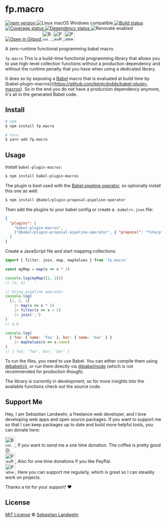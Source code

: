 <!-- TITLE/ -->
# fp.macro
<!-- /TITLE -->

<!-- BADGES/ -->
  <p>
    <a href="https://npmjs.org/package/fp.macro">
      <img
        src="https://img.shields.io/npm/v/fp.macro.svg"
        alt="npm version"
      >
    </a><img src="https://img.shields.io/badge/os-linux%20%7C%C2%A0macos%20%7C%C2%A0windows-blue" alt="Linux macOS Windows compatible"><a href="https://github.com/dword-design/fp.macro/actions">
      <img
        src="https://github.com/dword-design/fp.macro/workflows/build/badge.svg"
        alt="Build status"
      >
    </a><a href="https://codecov.io/gh/dword-design/fp.macro">
      <img
        src="https://codecov.io/gh/dword-design/fp.macro/branch/master/graph/badge.svg"
        alt="Coverage status"
      >
    </a><a href="https://david-dm.org/dword-design/fp.macro">
      <img src="https://img.shields.io/david/dword-design/fp.macro" alt="Dependency status">
    </a><img src="https://img.shields.io/badge/renovate-enabled-brightgreen" alt="Renovate enabled"><br/><a href="https://gitpod.io/#https://github.com/dword-design/fp.macro">
      <img src="https://gitpod.io/button/open-in-gitpod.svg" alt="Open in Gitpod">
    </a><a href="https://www.buymeacoffee.com/dword">
      <img
        src="https://www.buymeacoffee.com/assets/img/guidelines/download-assets-sm-2.svg"
        alt="Buy Me a Coffee"
        height="32"
      >
    </a><a href="https://paypal.me/SebastianLandwehr">
      <img
        src="https://dword-design.de/images/paypal.svg"
        alt="PayPal"
        height="32"
      >
    </a><a href="https://www.patreon.com/dworddesign">
      <img
        src="https://dword-design.de/images/patreon.svg"
        alt="Patreon"
        height="32"
      >
    </a>
</p>
<!-- /BADGES -->

<!-- DESCRIPTION/ -->
A zero-runtime functional programming babel macro.
<!-- /DESCRIPTION -->

`fp.macro` This is a build-time functional programming library that allows you to use high-level collection functions without a production dependency and without the runtime penalty that you have when using a dedicated library.

It does so by exposing a [Babel](https://babeljs.io/) macro that is evaluated at build time by [babel-plugin-macros]((https://github.com/kentcdodds/babel-plugin-macros). So in the end you do not have a production dependency anymore, it's all in the generated Babel code.

<!-- INSTALL/ -->
## Install

```bash
# npm
$ npm install fp.macro

# Yarn
$ yarn add fp.macro
```
<!-- /INSTALL -->

## Usage

Install `babel-plugin-macros`:

```bash
$ npm install babel-plugin-macros
```

The plugin is best used with the [Babel pipeline operator](https://babel.dev/docs/en/babel-plugin-proposal-pipeline-operator), so optionally install this one as well:

```bash
$ npm install @babel/plugin-proposal-pipeline-operator
```

Then add the plugins to your babel config or create a `.babelrc.json` file:

```json
{
  "plugins": [
    "babel-plugin-macros",
    ["@babel/plugin-proposal-pipeline-operator", { "proposal": "fsharp" }]
  ]
}
```

Create a JavaScript file and start mapping collections:

```js
import { filter, join, map, mapValues } from 'fp.macro'

const myMap = map(x => x * 2)

console.log(myMap([1, 2]))
// [2, 4]

// Using pipeline operator
console.log(
  [1, 2, 3]
    |> map(x => x * 2)
    |> filter(x => x > 2)
    |> join(',')
)
// 4,6

console.log(
  { foo: { name: 'foo' }, bar: { name: 'bar' } }
    |> mapValues(x => x.name)
)
// { foo: 'foo', bar: 'bar' }
```

To run the files, you need to use Babel. You can either compile them using [@babel/cli](https://babel.dev/docs/en/babel-cli), or run them directly via [@babel/node](https://babel.dev/docs/en/babel-node) (which is not recommended for production though).

The library is currently in development, so for more insights into the available functions check out the source code.

<!-- LICENSE/ -->
## Support Me

Hey, I am Sebastian Landwehr, a freelance web developer, and I love developing web apps and open source packages. If you want to support me so that I can keep packages up to date and build more helpful tools, you can donate here:

<p>
  <a href="https://www.buymeacoffee.com/dword">
    <img
      src="https://www.buymeacoffee.com/assets/img/guidelines/download-assets-sm-2.svg"
      alt="Buy Me a Coffee"
      height="32"
    >
  </a>&nbsp;If you want to send me a one time donation. The coffee is pretty good 😊.<br/>
  <a href="https://paypal.me/SebastianLandwehr">
    <img
      src="https://dword-design.de/images/paypal.svg"
      alt="PayPal"
      height="32"
    >
  </a>&nbsp;Also for one time donations if you like PayPal.<br/>
  <a href="https://www.patreon.com/dworddesign">
    <img
      src="https://dword-design.de/images/patreon.svg"
      alt="Patreon"
      height="32"
    >
  </a>&nbsp;Here you can support me regularly, which is great so I can steadily work on projects.
</p>

Thanks a lot for your support! ❤️

## License

[MIT License](https://opensource.org/licenses/MIT) © [Sebastian Landwehr](https://dword-design.de)
<!-- /LICENSE -->
